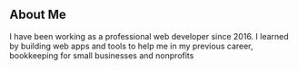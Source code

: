 ## About Me

I have been working as a professional web developer since 2016. I learned by building web apps and tools to help me in my previous career, bookkeeping for small businesses and nonprofits


